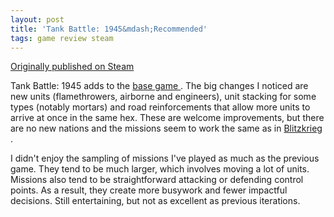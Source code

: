 ```yaml
---
layout: post
title: 'Tank Battle: 1945&mdash;Recommended'
tags: game review steam
---
```


[Originally published on Steam](https://steamcommunity.com/id/jlericson/recommended/540250/)


 Tank Battle: 1945 adds to the
 <a class="bb_link" href="https://steamcommunity.com/id/jlericson/recommended/396320" target="_blank" rel="noreferrer">
  base game
 </a>
 .  The big changes I noticed are new units (flamethrowers, airborne and engineers), unit stacking for some types (notably mortars) and road reinforcements that allow more units to arrive at once in the same hex. These are welcome improvements, but there are no new nations and the missions seem to work the same as in
 <a class="bb_link" href="https://steamcommunity.com/id/jlericson/recommended/540150/" target="_blank" rel="noreferrer">
  Blitzkrieg
 </a>
 .
 

 

 I didn't enjoy the sampling of missions I've played as much as the previous game. They tend to be much larger, which involves moving a lot of units. Missions also tend to be straightforward attacking or defending control points. As a result, they create more busywork and fewer impactful decisions. Still entertaining, but not as excellent as previous iterations.
